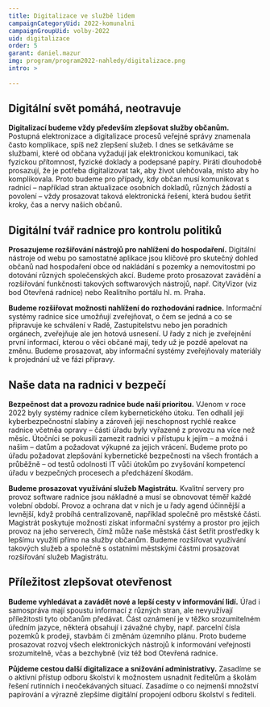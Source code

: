 ```yaml
---
title: Digitalizace ve službě lidem
campaignCategoryUid: 2022-komunalni
campaignGroupUid: volby-2022
uid: digitalizace
order: 5
garant: daniel.mazur
img: program/program2022-nahledy/digitalizace.png
intro: >
  
---
```

## Digitální svět pomáhá, neotravuje
**Digitalizací budeme vždy především zlepšovat služby občanům.** Postupná elektronizace a digitalizace procesů veřejné správy znamenala často komplikace, spíš než zlepšení služeb. I dnes se setkáváme se službami, které od občana vyžadují jak elektronickou komunikaci, tak fyzickou přítomnost, fyzické doklady a podepsané papíry. Piráti dlouhodobě prosazují, že je potřeba digitalizovat tak, aby život ulehčovala, místo aby ho komplikovala. Proto budeme pro případy, kdy občan musí komunikovat s radnicí – například stran aktualizace osobních dokladů, různých žádostí a povolení – vždy prosazovat taková elektronická řešení, která budou šetřit kroky, čas a nervy našich občanů. 

## Digitální tvář radnice pro kontrolu politiků
**Prosazujeme rozšiřování nástrojů pro nahlížení do hospodaření.** Digitální nástroje od webu po samostatné aplikace jsou klíčové pro skutečný dohled občanů nad hospodaření obce od nakládání s pozemky a nemovitostmi po dotování různých společenských akcí. Budeme proto prosazovat zavádění a rozšiřování funkčnosti takových softwarových nástrojů, např. CityVizor (viz bod Otevřená radnice) nebo Realitního portálu hl. m. Praha.

**Budeme rozšiřovat možnosti nahlížení do rozhodování radnice.** Informační systémy radnice sice umožňují zveřejňovat, o čem se jedná a co se připravuje ke schválení v Radě, Zastupitelstvu nebo jen poradních orgánech, zveřejňuje ale jen hotová usnesení. U řady z nich je zveřejnění první informací, kterou o věci občané mají, tedy už je pozdě apelovat na změnu. Budeme prosazovat, aby informační systémy zveřejňovaly materiály k projednání už ve fázi přípravy.

## Naše data na radnici v bezpečí
**Bezpečnost dat a provozu radnice bude naší prioritou.** VJenom v roce 2022 byly systémy radnice cílem kybernetického útoku. Ten odhalil její kyberbezpečnostní slabiny a zároveň její neschopnost rychlé reakce radnice včetněa opravy – části úřadu byly vyřazené z provozu na více než měsíc. Útočníci se pokusili zamezit radnici v přístupu k jejím – a možná i našim – datům a požadovat výkupné za jejich vrácení. Budeme proto po úřadu požadovat zlepšování kybernetické bezpečnosti na všech frontách a průběžně – od testů odolnosti IT vůči útokům po zvyšování kompetencí úřadu v bezpečných procesech a předcházení škodám.

**Budeme prosazovat využívání služeb Magistrátu.** Kvalitní servery pro provoz software radnice jsou nákladné a musí se obnovovat téměř každé volební období. Provoz a ochrana dat v nich je u řady agend účinnější a levnější, když probíhá centralizovaně, například společně pro městské části. Magistrát poskytuje možnosti získat informační systémy a prostor pro jejich provoz na jeho serverech, čímž může naše městská část šetřit prostředky k lepšímu využití přímo na služby občanům. Budeme rozšiřovat využívání takových služeb a společně s ostatními městskými částmi prosazovat rozšiřování služeb Magistrátu.

## Příležitost zlepšovat otevřenost
**Budeme vyhledávat a zavádět nové a lepší cesty v informování lidí.** Úřad i samospráva mají spoustu informací z různých stran, ale nevyužívají příležitosti tyto občanům předávat. Část oznámení je v těžko srozumitelném úředním jazyce, některá obsahují i závažné chyby, např. parcelní čísla pozemků k prodeji, stavbám či změnám územního plánu. Proto budeme prosazovat rozvoj všech elektronických nástrojů k informování veřejnosti srozumitelně, včas a bezchybně (viz též bod Otevřená radnice.

**Půjdeme cestou další digitalizace a snižování administrativy.** Zasadíme se o aktivní přístup odboru školství k možnostem usnadnit ředitelům a školám řešení rutinních i neočekávaných situací. Zasadíme o co nejmenší množství papírování a výrazně zlepšíme digitální propojení odboru školství s řediteli.

